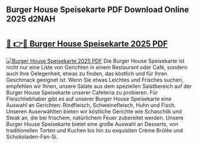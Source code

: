 ## Burger House Speisekarte PDF Download Online 2025 d2NAH

# <h2><a href="http://gcbthh.nevu.top/?p=Burger+House+Speisekarte">🔗 👉🔴 Burger House Speisekarte 2025 PDF</a></h2>

[![Burger House Speisekarte 2025 PDF](https://i.imgur.com/dBaPXMq.png)](http://gcbthh.nevu.top/?p=Burger+House+Speisekarte)
Die Burger House Speisekarte ist nicht nur eine Liste von Gerichten in einem Restaurant oder Café, sondern auch Ihre Gelegenheit, etwas zu finden, das köstlich und für Ihren Geschmack geeignet ist. Wenn Sie etwas Leichtes und Frisches suchen, empfehlen wir Ihnen, unsere Salate aus dem speziellen Salatbereich auf der Burger House Speisekarte unserer Cafeteria zu probieren. Für Fleischliebhaber gibt es auf unserer Burger House Speisekarte eine Auswahl an Gerichten: Rindfleisch, Schweinefleisch, Huhn und Fisch. Unseren Auserwählten bieten wir köstliche Gerichte wie Schaschlik und Steak an, die bei frischem, natürlichem Feuer zubereitet werden. Unsere Burger House Speisekarte bietet eine große Auswahl an Desserts, von traditionellen Torten und Kuchen bis hin zu exquisiten Crème Brûlée und Schokoladen-Fan-Si.
